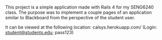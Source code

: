 This project is a simple application made with Rails 4 for my SENG6240 class. The purpose was to implement a couple pages of an application similar to Blackboard from the perspective of the student user.

It can be viewed at the following location: calsys.herokuapp.com/ (Login: student@students.edu; pass123)
